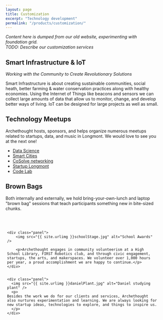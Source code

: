 ```yaml
---
layout: page
title: Customization
excerpt: "Technology development" 
permalink: "/products/customization/"
---
```


*Content here is dumped from our old website, experimenting with foundation grid.   
TODO: Describe our customization services*

## Smart Infrastructure & IoT
_Working with the Community to Create Revolutionary Solutions_

Smart Infrastructure is about creating sustainable communities, social heath, better farming & water conservation practices along with healthy economies. Using the Internet of Things like beacons and sensors we can collect large amounts of data that allow us to monitor, change, and develop better ways of living. IoT can be designed for large projects as well as small.

## Technology Meetups
Archethought hosts, sponsors, and helps organize numerous meetups related to startups, data, and music in Longmont. 
We would love to see you at the next one!

* <a href="http://www.meetup.com/Applied-Data-Engineering/" target="_meetup"> Data Science</a>
* <a href="http://www.meetup.com/Smart-Cities-Initiative/" target="_meetup">Smart Cities </a>
* <a href="https://www.meetup.com/CoSolve/" target="_meetup" >CoSolve networking</a>
* <a href="https://www.meetup.com/Startup-Longmont/" target="_meetup" >Startup Longmont</a>
* <a href="https://www.meetup.com/Fort-Collins-Longmont-CodeLab-Meetup/" target="_meetup" >Code Lab</a>

## Brown Bags
Both internally and externally, we hold bring-your-own-lunch and laptop "brown bag" sessions that teach participants something new in bite-sized chunks.

<div class="row" style="margin: 50px 5px 5px 5px;">

  <div class="large-6 columns" >
  
	<div class="panel">	
		<img src="{{ site.urlimg }}schoolStage.jpg" alt="School Awards" />

		<p>Archethought engages in community volunteerism at a High School Library, FIRST Robotics club, and through civic engagement, startups, the arts, and makerspaces. We volunteer over 1,000 hours per year, a proud accomplishment we are happy to continue.</p>
	</div>

  </div>
	
  <div class="large-6 columns" >

    <div class="panel">
	  <img src="{{ site.urlimg }}danielPlant.jpg" alt="Daniel studying plant" />
	  <p>
	Besides the work we do for our clients and services, Archethought also nurtures experimentation and learning. We are always looking for new startup ideas, technologies to explore, and things to inspire us.
	  </p>
	</div>
	
	
</div> 
</div>
